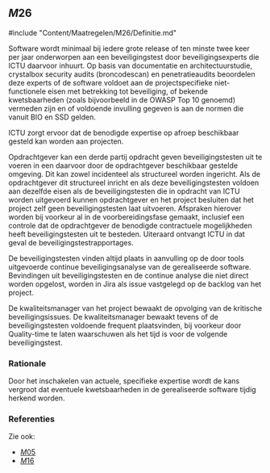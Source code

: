 ## $M26$

#include "Content/Maatregelen/M26/Definitie.md"

Software wordt minimaal bij iedere grote release of ten minste twee keer per jaar onderworpen aan een beveiligingstest door beveiligingsexperts die ICTU daarvoor inhuurt. Op basis van documentatie en architectuurstudie, crystalbox security audits (broncodescan) en penetratieaudits beoordelen deze experts of de software voldoet aan de projectspecifieke niet-functionele eisen met betrekking tot beveiliging, of bekende kwetsbaarheden (zoals bijvoorbeeld in de OWASP Top 10 genoemd) vermeden zijn en of voldoende invulling gegeven is aan de normen die vanuit BIO en SSD gelden.

ICTU zorgt ervoor dat de benodigde expertise op afroep beschikbaar gesteld kan worden aan projecten.

Opdrachtgever kan een derde partij opdracht geven beveiligingstesten uit te voeren in een daarvoor door de opdrachtgever beschikbaar gestelde omgeving. Dit kan zowel incidenteel als structureel worden ingericht. Als de opdrachtgever dit structureel inricht en als deze beveiligingstesten voldoen aan dezelfde eisen als de beveiligingstesten die in opdracht van ICTU worden uitgevoerd kunnen opdrachtgever en het project besluiten dat het project zelf geen beveiligingstesten laat uitvoeren. Afspraken hierover worden bij voorkeur al in de voorbereidingsfase gemaakt, inclusief een controle dat de opdrachtgever de benodigde contractuele mogelijkheden heeft beveiligingstesten uit te besteden. Uiteraard ontvangt ICTU in dat geval de beveiligingstestrapportages.

De beveiligingstesten vinden altijd plaats in aanvulling op de door tools uitgevoerde continue beveiligingsanalyse van de gerealiseerde software. Bevindingen uit beveiligingstesten en de continue analyse die niet direct worden opgelost, worden in Jira als issue vastgelegd op de backlog van het project.

De kwaliteitsmanager van het project bewaakt de opvolging van de kritische beveiligingsissues. De kwaliteitsmanager bewaakt tevens of de beveiligingstesten voldoende frequent plaatsvinden, bij voorkeur door Quality-time te laten waarschuwen als het tijd is voor de volgende beveiligingstest.

### Rationale

Door het inschakelen van actuele, specifieke expertise wordt de kans vergroot dat eventuele kwetsbaarheden in de gerealiseerde software tijdig herkend worden.

### Referenties

Zie ook:

* [$M05$](#m05)
* [$M16$](#m16)
